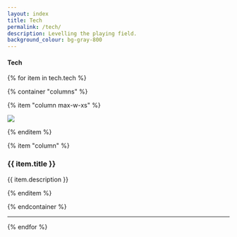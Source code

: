 ```yaml
---
layout: index
title: Tech
permalink: /tech/
description: Levelling the playing field.
background_colour: bg-gray-800
---
```


#### Tech

{% for item in tech.tech %}

{% container "columns" %}

{% item "column max-w-xs" %}

<div class="bg-white p-10"><img src="{{ item.image }}"></div>

{% enditem %}

{% item "column" %}

### {{ item.title }}

{{ item.description }}

{% enditem %}

{% endcontainer %}

---

{% endfor %}

